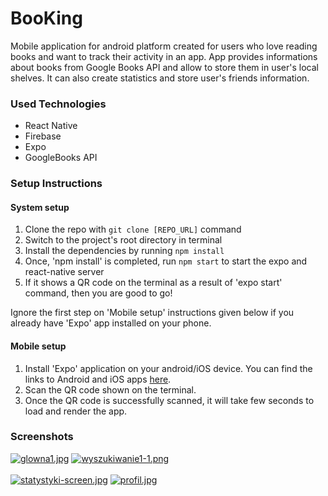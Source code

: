 # BooKing
Mobile application for android platform created for users who love reading books and want to track their activity in an app. App provides informations about books from Google Books API and allow to store them in user's local shelves. It can also create statistics and store user's friends information.

### Used Technologies
* React Native
* Firebase
* Expo
* GoogleBooks API

### Setup Instructions

#### System setup
1. Clone the repo with `git clone [REPO_URL]` command
2. Switch to the project's root directory in terminal
3. Install the dependencies by running `npm install`
4. Once, 'npm install' is completed, run `npm start` to start the expo and react-native server
5. If it shows a QR code on the terminal as a result of 'expo start' command, then you are good to go!

Ignore the first step on 'Mobile setup' instructions given below if you already have 'Expo' app installed on your phone.

#### Mobile setup
1. Install 'Expo' application on your android/iOS device. You can find the links to Android and iOS apps [here](https://expo.io/tools#client).
2. Scan the QR code shown on the terminal.
3. Once the QR code is successfully scanned, it will take few seconds to load and render the app.

### Screenshots
[![glowna1.jpg](https://i.postimg.cc/wvBg2rCC/glowna1.jpg)](https://postimg.cc/zL4sXxX7)
[![wyszukiwanie1-1.png](https://i.postimg.cc/9f7GMxgj/wyszukiwanie1-1.png)](https://postimg.cc/Y4t4DxwX)
<br/><br/>
[![statystyki-screen.jpg](https://i.postimg.cc/RZjgXJj4/statystyki-screen.jpg)](https://postimg.cc/Js53h0r2)
[![profil.jpg](https://i.postimg.cc/3NnLBSHc/profil.jpg)](https://postimg.cc/rRRCy9s1)
